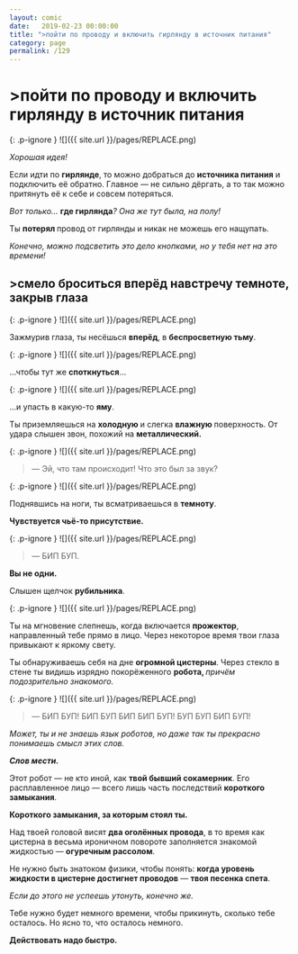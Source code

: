 ```yaml
---
layout: comic
date:   2019-02-23 00:00:00 
title: ">пойти по проводу и включить гирлянду в источник питания"
category: page
permalink: /129
---
```

# >пойти по проводу и включить гирлянду в источник питания

{: .p-ignore }
![]({{ site.url }}/pages/REPLACE.png)

<em>Хорошая идея! </em>

Если идти по <strong>гирлянде</strong>, то можно добраться до <strong>источника питания</strong> и подключить её обратно. Главное — не сильно дёргать, а то так можно притянуть её к себе и совсем потеряться.

<em>Вот только… </em><strong>где гирлянда</strong><em>? Она же тут была, на полу!</em>

Ты <strong>потерял </strong>провод от гирлянды и никак не можешь его нащупать.

<em>Конечно, можно подсветить это дело кнопками, но у тебя нет на это времени!</em>

## >смело броситься вперёд навстречу темноте, закрыв глаза

{: .p-ignore }
![]({{ site.url }}/pages/REPLACE.png)

Зажмурив глаза, ты несёшься <strong>вперёд</strong>, в <strong>беспросветную тьму</strong>.

{: .p-ignore }
![]({{ site.url }}/pages/REPLACE.png)

…чтобы тут же <strong>споткнуться</strong>…

{: .p-ignore }
![]({{ site.url }}/pages/REPLACE.png)

…и упасть в какую-то <strong>яму</strong>. 

Ты приземляешься на <strong>холодную </strong>и слегка <strong>влажную </strong>поверхность. От удара слышен звон, похожий на <strong>металлический.</strong>

{: .p-ignore }
![]({{ site.url }}/pages/REPLACE.png)

<blockquote>— Эй, что там происходит! Что это был за звук?</blockquote>

{: .p-ignore }
![]({{ site.url }}/pages/REPLACE.png)

Поднявшись на ноги, ты всматриваешься в <strong>темноту</strong>. 

<strong>Чувствуется чьё-то присутствие.</strong>

{: .p-ignore }
![]({{ site.url }}/pages/REPLACE.png)

<blockquote>— БИП БУП.</blockquote>

<strong>Вы не одни.</strong>

Слышен щелчок <strong>рубильника</strong>.

{: .p-ignore }
![]({{ site.url }}/pages/REPLACE.png)

Ты на мгновение слепнешь, когда включается <strong>прожектор</strong>, направленный тебе прямо в лицо. Через некоторое время твои глаза привыкают к яркому свету.

Ты обнаруживаешь себя на дне <strong>огромной цистерны</strong>. Через стекло в стене ты видишь изрядно покорёженного <strong>робота, </strong><em>причём подозрительно знакомого.</em>

{: .p-ignore }
![]({{ site.url }}/pages/REPLACE.png)

<blockquote>— БИП БУП! БИП БУП БИП БИП БУП! БУП БУП БИП БУП!</blockquote>

<em>Может, ты и не знаешь язык роботов, но даже так ты прекрасно понимаешь смысл этих слов. </em>

<strong><em>Слов мести.</em></strong>

Этот робот — не кто иной, как <strong>твой бывший сокамерник</strong>. Его расплавленное лицо — всего лишь часть последствий <strong>короткого замыкания</strong>.

<strong>Короткого замыкания, за которым стоял ты.</strong>

Над твоей головой висят <strong>два оголённых провода</strong>, в то время как цистерна в весьма ироничном повороте заполняется знакомой жидкостью — <strong>огуречным рассолом</strong>.

Не нужно быть знатоком физики, чтобы понять: <strong>когда уровень жидкости в цистерне достигнет проводов</strong> — <strong>твоя песенка спета</strong>. 

<em>Если до этого не успеешь утонуть, конечно же.</em>

Тебе нужно будет немного времени, чтобы прикинуть, сколько тебе осталось. Но ясно то, что осталось немного. 

<strong>Действовать надо быстро.</strong>
